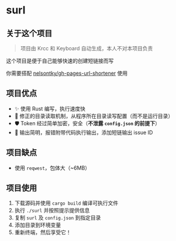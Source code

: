 # surl

## 关于这个项目

> 项目由 Krcc 和 Keyboard 自动生成，本人不对本项目负责

这个项目是便于自己能够快速的创建短链接而写

你需要搭配 [nelsontky/gh-pages-url-shortener][1] 使用

## 项目优点

- ✨ 使用 Rust 编写，执行速度快
- 👾 修正的目录读取机制，从程序所在目录读写配置（而不是运行目录）
- 🛡️ Token 经过简单加密，安全（**不泄露 `config.json` 的前提下**）
- 🤏 输出简明，报错附带代码执行输出，添加短链输出 issue ID

## 项目缺点

- 使用 `reqwest`，包体大（~6MB）

## 项目使用

1. 下载源码并使用 `cargo build` 编译可执行文件
2. 执行 `./surl` 并按照提示提供信息
3. 复制 `surl` 及 `config.json` 到指定目录
4. 添加目录到环境变量
5. 重新终端，然后享受它！

[1]: <https://github.com/nelsontky/gh-pages-url-shortener>
